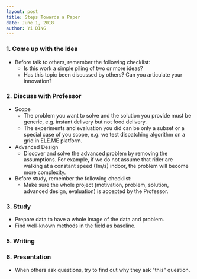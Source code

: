 ```yaml
---
layout: post
title: Steps Towards a Paper
date: June 1, 2018
author: Yi DING
---
```


### 1. Come up with the Idea

* Before talk to others, remember the following checklist:
  * Is this work a simple piling of two or more ideas?
  * Has this topic been discussed by others? Can you articulate your innovation?

### 2. Discuss with Professor

* Scope
  * The problem you want to solve and the solution you provide must be generic, e.g. instant delivery but not food delivery.
  * The experiments and evaluation you did can be only a subset or a special case of you scope, e.g. we test dispatching algorithm on a grid in ELE.ME platform.
* Advanced Design
  - Discover and solve the advanced problem by removing the assumptions. For example, if we do not assume that rider are walking at a constant speed (1m/s) indoor, the problem will become more complexity.
* Before study, remember the following checklist:
  * Make sure the whole project (motivation, problem, solution, advanced design, evaluation) is accepted by the Professor.

### 3. Study

* Prepare data to have a whole image of the data and problem.
* Find well-known methods in the field as baseline.

### 5. Writing

### 6. Presentation

* When others ask questions, try to find out why they ask "this" question.

